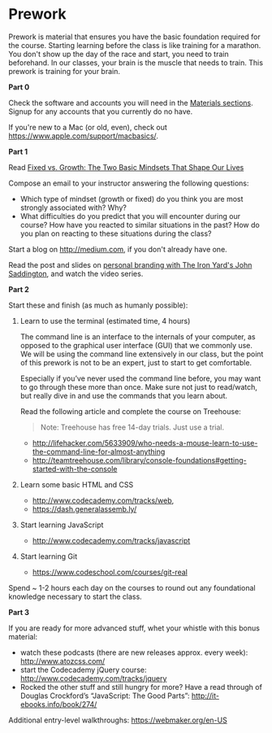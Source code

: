 # Prework

Prework is material that ensures you have the basic foundation required for the course. Starting learning before the class is like training for a marathon. You don't show up the day of the race and start, you need to train beforehand. In our classes, your brain is the muscle that needs to train. This prework is training for your brain.

**Part 0**

Check the software and accounts you will need in the [Materials sections](./syllabus.md/#materials). Signup for any accounts that you currently do no have.

If you're new to a Mac (or old, even), check out https://www.apple.com/support/macbasics/.

**Part 1**

Read [Fixed vs. Growth: The Two Basic Mindsets That Shape Our Lives](http://www.brainpickings.org/2014/01/29/carol-dweck-mindset/)

Compose an email to your instructor answering the following questions:

- Which type of mindset (growth or fixed) do you think you are most strongly associated with? Why?
- What difficulties do you predict that you will encounter during our course? How have you reacted to similar situations in the past? How do you plan on reacting to these situations during the class?

Start a blog on http://medium.com, if you don't already have one. 

Read the post and slides on [personal branding with The Iron Yard's John Saddington](http://blog.theironyard.com/2015/02/25/bb-workshop/), and watch the video series.


**Part 2**

Start these and finish (as much as humanly possible):

1. Learn to use the terminal (estimated time, 4 hours)

    The command line is an interface to the internals of your computer, as opposed to the graphical user interface (GUI) that we commonly use. We will be using the command line extensively in our class, but the point of this prework is not to be an expert, just to start to get comfortable.

    Especially if you’ve never used the command line before, you may want to go through these more than once. Make sure not just to read/watch, but really dive in and use the commands that you learn about.

    Read the following article and complete the course on Treehouse:

    > Note: Treehouse has free 14-day trials. Just use a trial.

    - http://lifehacker.com/5633909/who-needs-a-mouse-learn-to-use-the-command-line-for-almost-anything
    - http://teamtreehouse.com/library/console-foundations#getting-started-with-the-console

2. Learn some basic HTML and CSS

    - http://www.codecademy.com/tracks/web,
    - https://dash.generalassemb.ly/

3. Start learning JavaScript

    - http://www.codecademy.com/tracks/javascript

4. Start learning Git

    - https://www.codeschool.com/courses/git-real

Spend ~ 1-2 hours each day on the courses to round out any foundational knowledge necessary to start the class.

**Part 3**

If you are ready for more advanced stuff, whet your whistle with this bonus material:

- watch these podcasts (there are new releases approx. every week): http://www.atozcss.com/
- start the Codecademy jQuery course: http://www.codecademy.com/tracks/jquery
- Rocked the other stuff and still hungry for more? Have a read through of Douglas Crockford’s “JavaScript: The Good Parts”: http://it-ebooks.info/book/274/

Additional entry-level walkthroughs: https://webmaker.org/en-US
